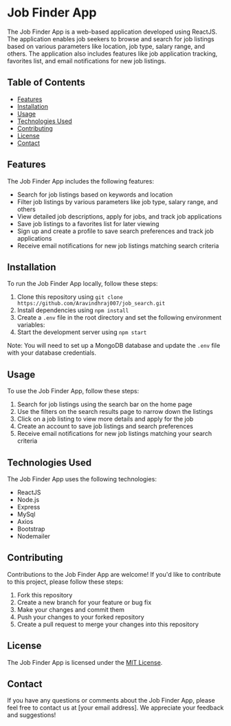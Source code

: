 # Job Finder App

The Job Finder App is a web-based application developed using ReactJS. The application enables job seekers to browse and search for job listings based on various parameters like location, job type, salary range, and others. The application also includes features like job application tracking, favorites list, and email notifications for new job listings.

## Table of Contents

- [Features](#features)
- [Installation](#installation)
- [Usage](#usage)
- [Technologies Used](#technologies-used)
- [Contributing](#contributing)
- [License](#license)
- [Contact](#contact)

## Features

The Job Finder App includes the following features:

- Search for job listings based on keywords and location
- Filter job listings by various parameters like job type, salary range, and others
- View detailed job descriptions, apply for jobs, and track job applications
- Save job listings to a favorites list for later viewing
- Sign up and create a profile to save search preferences and track job applications
- Receive email notifications for new job listings matching search criteria

## Installation

To run the Job Finder App locally, follow these steps:

1. Clone this repository using `git clone https://github.com/Aravindhraj007/job_search.git`
2. Install dependencies using `npm install`
3. Create a `.env` file in the root directory and set the following environment variables:
4. Start the development server using `npm start`

Note: You will need to set up a MongoDB database and update the `.env` file with your database credentials.

## Usage

To use the Job Finder App, follow these steps:

1. Search for job listings using the search bar on the home page
2. Use the filters on the search results page to narrow down the listings
3. Click on a job listing to view more details and apply for the job
4. Create an account to save job listings and search preferences
5. Receive email notifications for new job listings matching your search criteria

## Technologies Used

The Job Finder App uses the following technologies:

- ReactJS
- Node.js
- Express
- MySql
- Axios
- Bootstrap
- Nodemailer

## Contributing

Contributions to the Job Finder App are welcome! If you'd like to contribute to this project, please follow these steps:

1. Fork this repository
2. Create a new branch for your feature or bug fix
3. Make your changes and commit them
4. Push your changes to your forked repository
5. Create a pull request to merge your changes into this repository

## License

The Job Finder App is licensed under the [MIT License](https://opensource.org/licenses/MIT).

## Contact

If you have any questions or comments about the Job Finder App, please feel free to contact us at [your email address]. We appreciate your feedback and suggestions!
